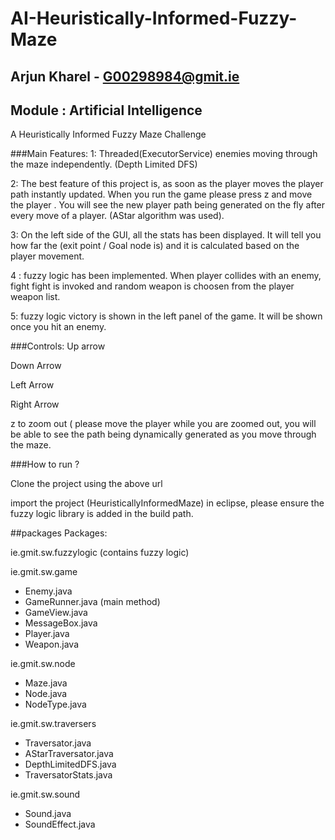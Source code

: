 # AI-Heuristically-Informed-Fuzzy-Maze
## Arjun Kharel - G00298984@gmit.ie
## Module : Artificial Intelligence 
A Heuristically Informed Fuzzy Maze Challenge 



###Main Features: 
1: Threaded(ExecutorService) enemies  moving through the maze independently. (Depth Limited DFS) 

2: The best feature of this project is, as soon as the player moves  the player path instantly updated. When you run the game please press z and move the player . You will see the new player path being generated on the fly after every move of a player.  (AStar algorithm was used).

3: On the left side of the GUI, all the stats has been displayed.  It will tell you how far the (exit point  / Goal node is) and it is calculated based on the player movement.

4 : fuzzy logic has been implemented. When player collides with an enemy, fight fight is invoked and random weapon is choosen from the player weapon list. 

5: fuzzy logic victory is shown in the left panel of the game. It will be shown once you hit an enemy.

###Controls: 
Up arrow

Down Arrow

Left Arrow

Right Arrow

z to zoom out ( please move the player while you are zoomed out, you will be able to see the path being dynamically generated as you move through the maze.

###How to run ?

Clone the project using the above url

import the project (HeuristicallyInformedMaze) in eclipse, please ensure the fuzzy logic library  is added in the build path.

##packages
Packages:

ie.gmit.sw.fuzzylogic (contains fuzzy logic)

ie.gmit.sw.game

  - Enemy.java
  - GameRunner.java (main method)
  - GameView.java
  - MessageBox.java
  - Player.java
  - Weapon.java


ie.gmit.sw.node
   - Maze.java
   - Node.java
   - NodeType.java
   
ie.gmit.sw.traversers
  - Traversator.java
  - AStarTraversator.java
  - DepthLimitedDFS.java
  - TraversatorStats.java

ie.gmit.sw.sound
  - Sound.java
  - SoundEffect.java
